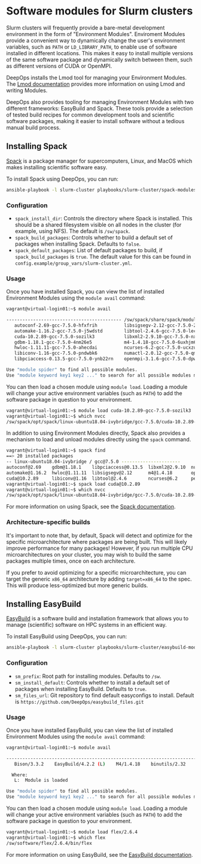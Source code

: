 Software modules for Slurm clusters
===================================

Slurm clusters will frequently provide a bare-metal development environment in the form of "Environment Modules".
Enviroment Modules provide a convenient way to dynamically change the user's environment variables, such as `PATH` or `LD_LIBRARY_PATH`, to enable use of software installed in different locations.
This makes it easy to install multiple versions of the same software package and dynamically switch between them, such as different versions of CUDA or OpenMPI.

DeepOps installs the Lmod tool for managing your Environment Modules.
The [Lmod documentation](https://lmod.readthedocs.io/en/latest/) provides more information on using Lmod and writing Modules.

DeepOps also provides tooling for managing Environment Modules with two different frameworks: EasyBuild and Spack.
These tools provide a selection of tested build recipes for common development tools and scientific software packages,
making it easier to install software without a tedious manual build process.


## Installing Spack

[Spack](https://spack.io/) is a package manager for supercomputers, Linux, and MacOS which makes installing scientific software easy.

To install Spack using DeepOps, you can run:

```bash
ansible-playbook -l slurm-cluster playbooks/slurm-cluster/spack-modules.yml
```

### Configuration

* `spack_install_dir`: Controls the directory where Spack is installed. This should be a shared filesystem visible on all nodes in the cluster (for example, using NFS). The default is `/sw/spack`.
* `spack_build_packages`: Controls whether to build a default set of packages when installing Spack. Defaults to `false`.
* `spack_default_packages`: List of default packages to build, if `spack_build_packages` is `true`. The default value for this can be found in `config.example/group_vars/slurm-cluster.yml`.

### Usage

Once you have installed Spack, you can view the list of installed Environment Modules using the `module avail` command:

```bash
vagrant@virtual-login01:~$ module avail

------------------------------------------- /sw/spack/share/spack/modules/linux-ubuntu18.04-ivybridge --------------------------------------------
   autoconf-2.69-gcc-7.5.0-hfxfrih          libsigsegv-2.12-gcc-7.5.0-2yve3ej    perl-5.30.3-gcc-7.5.0-khsv2dq
   automake-1.16.2-gcc-7.5.0-j5wdstd        libtool-2.4.6-gcc-7.5.0-lec45xk      pkgconf-1.7.3-gcc-7.5.0-zmzhxvk
   cuda-10.2.89-gcc-7.5.0-sozilk3           libxml2-2.9.10-gcc-7.5.0-nxbegjt     readline-8.0-gcc-7.5.0-mnwvfzz
   gdbm-1.18.1-gcc-7.5.0-4nm26e5            m4-1.4.18-gcc-7.5.0-6uxhjm6          util-macros-1.19.1-gcc-7.5.0-7katknz
   hwloc-1.11.11-gcc-7.5.0-ahecdai          ncurses-6.2-gcc-7.5.0-ucxzuau        xz-5.2.5-gcc-7.5.0-g6ssadh
   libiconv-1.16-gcc-7.5.0-pndwbk6          numactl-2.0.12-gcc-7.5.0-qmslmbp     zlib-1.2.11-gcc-7.5.0-dsnnbcq
   libpciaccess-0.13.5-gcc-7.5.0-ynb22rn    openmpi-3.1.6-gcc-7.5.0-dpwfhsq

Use "module spider" to find all possible modules.
Use "module keyword key1 key2 ..." to search for all possible modules matching any of the "keys".
```

You can then load a chosen module using `module load`.
Loading a module will change your active environment variables (such as `PATH`) to add the software package in question to your environment.

```bash
vagrant@virtual-login01:~$ module load cuda-10.2.89-gcc-7.5.0-sozilk3
vagrant@virtual-login01:~$ which nvcc
/sw/spack/opt/spack/linux-ubuntu18.04-ivybridge/gcc-7.5.0/cuda-10.2.89-sozilk3ahqmsg3nndyifhv7hhw2j6cgt/bin/nvcc
```

In addition to using Environment Modules directly, Spack also provides a mechanism to load and unload modules directly using the `spack` command.

```bash
vagrant@virtual-login01:~$ spack find
==> 20 installed packages
-- linux-ubuntu18.04-ivybridge / gcc@7.5.0 ----------------------
autoconf@2.69    gdbm@1.18.1    libpciaccess@0.13.5  libxml2@2.9.10  numactl@2.0.12  pkgconf@1.7.3       xz@5.2.5
automake@1.16.2  hwloc@1.11.11  libsigsegv@2.12      m4@1.4.18       openmpi@3.1.6   readline@8.0        zlib@1.2.11
cuda@10.2.89     libiconv@1.16  libtool@2.4.6        ncurses@6.2     perl@5.30.3     util-macros@1.19.1
vagrant@virtual-login01:~$ spack load cuda@10.2.89
vagrant@virtual-login01:~$ which nvcc
/sw/spack/opt/spack/linux-ubuntu18.04-ivybridge/gcc-7.5.0/cuda-10.2.89-sozilk3ahqmsg3nndyifhv7hhw2j6cgt/bin/nvcc
```

For more information on using Spack, see the [Spack documentation](https://spack.readthedocs.io/en/latest/).

### Architecture-specific builds

It's important to note that, by default, Spack will detect and optimize for the specific microarchitecture where packages are being built.
This will likely improve performance for many packages!
However, if you run multiple CPU microarchitectures on your cluster, you may wish to build the same packages multiple times, once on each architecture.

If you prefer to avoid optimizing for a specific microarchitecture, you can target the generic `x86_64` architecture by adding `target=x86_64` to the spec.
This will produce less-optimized but more generic builds.


## Installing EasyBuild

[EasyBuild](https://easybuild.readthedocs.io/en/latest/) is a software build and installation framework that allows you to manage (scientific) software on HPC systems in an efficient way.

To install EasyBuild using DeepOps, you can run:

```bash
ansible-playbook -l slurm-cluster playbooks/slurm-cluster/easybuild-modules.yml
```

### Configuration

* `sm_prefix`: Root path for installing modules. Defaults to `/sw`.
* `sm_install_default`: Controls whether to install a default set of packages when installing EasyBuild. Defaults to `true`.
* `sm_files_url`: Git repository to find default easyconfigs to install. Default is `https://github.com/DeepOps/easybuild_files.git` 

### Usage

Once you have installed EasyBuild, you can view the list of installed Environment Modules using the `module avail` command:

```bash
vagrant@virtual-login01:~$ module avail

------------------------------------------------------------------------------------------------- /sw/modules/all --------------------------------------------------------------------------------------------------
   Bison/3.3.2    EasyBuild/4.2.2 (L)    M4/1.4.18    binutils/2.32    flex/2.6.4    help2man/1.47.4    zlib/1.2.11

  Where:
   L:  Module is loaded

Use "module spider" to find all possible modules.
Use "module keyword key1 key2 ..." to search for all possible modules matching any of the "keys".
```

You can then load a chosen module using `module load`.
Loading a module will change your active environment variables (such as `PATH`) to add the software package in question to your environment.

```bash
vagrant@virtual-login01:~$ module load flex/2.6.4
vagrant@virtual-login01:~$ which flex
/sw/software/flex/2.6.4/bin/flex
```

For more information on using EasyBuild, see the [EasyBuild documentation](https://easybuild.readthedocs.io/en/latest/).

